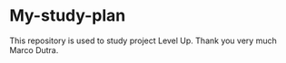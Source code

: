 # My-study-plan
This repository is used to study project Level Up. Thank you very much Marco Dutra.
